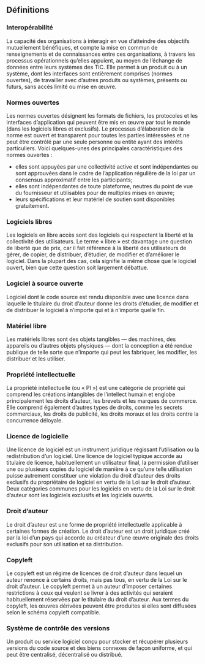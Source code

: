 ## Définitions

### Interopérabilité

La capacité des organisations à interagir en vue d’atteindre des objectifs mutuellement bénéfiques, et compte la mise en commun de renseignements et de connaissances entre ces organisations, à travers les processus opérationnels qu’elles appuient, au moyen de l’échange de données entre leurs systèmes des TIC. Elle permet à un produit ou à un système, dont les interfaces sont entièrement comprises (normes ouvertes), de travailler avec d’autres produits ou systèmes, présents ou futurs, sans accès limité ou mise en œuvre.

### Normes ouvertes

Les normes ouvertes désignent les formats de fichiers, les protocoles et les interfaces d’application qui peuvent être mis en œuvre par tout le monde (dans les logiciels libres et exclusifs). Le processus d’élaboration de la norme est ouvert et transparent pour toutes les parties intéressées et ne peut être contrôlé par une seule personne ou entité ayant des intérêts particuliers. Voici quelques-unes des principales caractéristiques des normes ouvertes :

* elles sont appuyées par une collectivité active et sont indépendantes ou sont approuvées dans le cadre de l’application régulière de la loi par un consensus approximatif entre les participants;
* elles sont indépendantes de toute plateforme, neutres du point de vue du fournisseur et utilisables pour de multiples mises en œuvre;
* leurs spécifications et leur matériel de soutien sont disponibles gratuitement.

### Logiciels libres

Les logiciels en libre accès sont des logiciels qui respectent la liberté et la collectivité des utilisateurs. Le terme « libre » est davantage une question de liberté que de prix, car il fait référence à la liberté des utilisateurs de gérer, de copier, de distribuer, d’étudier, de modifier et d’améliorer le logiciel. Dans la plupart des cas, cela signifie la même chose que le logiciel ouvert, bien que cette question soit largement débattue.

### Logiciel à source ouverte

Logiciel dont le code source est rendu disponible avec une licence dans laquelle le titulaire du droit d’auteur donne les droits d’étudier, de modifier et de distribuer le logiciel à n’importe qui et à n’importe quelle fin.

### Matériel libre

Les matériels libres sont des objets tangibles — des machines, des appareils ou d’autres objets physiques — dont la conception a été rendue publique de telle sorte que n’importe qui peut les fabriquer, les modifier, les distribuer et les utiliser.

### Propriété intellectuelle

La propriété intellectuelle (ou « PI ») est une catégorie de propriété qui comprend les créations intangibles de l’intellect humain et englobe principalement les droits d’auteur, les brevets et les marques de commerce. Elle comprend également d’autres types de droits, comme les secrets commerciaux, les droits de publicité, les droits moraux et les droits contre la concurrence déloyale.

### Licence de logicielle

Une licence de logiciel est un instrument juridique régissant l’utilisation ou la redistribution d’un logiciel. Une licence de logiciel typique accorde au titulaire de licence, habituellement un utilisateur final, la permission d’utiliser une ou plusieurs copies du logiciel de manière à ce qu’une telle utilisation puisse autrement constituer une violation du droit d’auteur des droits exclusifs du propriétaire de logiciel en vertu de la Loi sur le droit d’auteur. Deux catégories communes pour les logiciels en vertu de la Loi sur le droit d’auteur sont les logiciels exclusifs et les logiciels ouverts.

### Droit d’auteur

Le droit d’auteur est une forme de propriété intellectuelle applicable à certaines formes de création. Le droit d’auteur est un droit juridique créé par la loi d’un pays qui accorde au créateur d’une œuvre originale des droits exclusifs pour son utilisation et sa distribution.

### Copyleft

Le copyleft est un régime de licences de droit d’auteur dans lequel un auteur renonce à certains droits, mais pas tous, en vertu de la Loi sur le droit d’auteur. Le copyleft permet à un auteur d’imposer certaines restrictions à ceux qui veulent se livrer à des activités qui seraient habituellement réservées par le titulaire du droit d’auteur. Aux termes du copyleft, les œuvres dérivées peuvent être produites si elles sont diffusées selon le schéma copyleft compatible.

### Système de contrôle des versions

Un produit ou service logiciel conçu pour stocker et récupérer plusieurs versions du code source et des biens connexes de façon uniforme, et qui peut être centralisé, décentralisé ou distribué.

